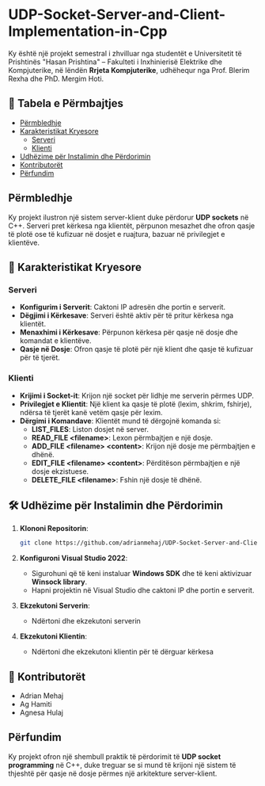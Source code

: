 # UDP-Socket-Server-and-Client-Implementation-in-Cpp

Ky është një projekt semestral i zhvilluar nga studentët e Universitetit të Prishtinës "Hasan Prishtina" – Fakulteti i Inxhinierisë Elektrike dhe Kompjuterike, në lëndën **Rrjeta Kompjuterike**, udhëhequr nga Prof. Blerim Rexha dhe PhD. Mergim Hoti.

## 📑 Tabela e Përmbajtjes
- [Përmbledhje](#përmbledhje)
- [Karakteristikat Kryesore](#🚀-karakteristikat-kryesore)
  - [Serveri](#serveri)
  - [Klienti](#klienti)
- [Udhëzime për Instalimin dhe Përdorimin](#🛠️-udhëzime-për-instalimin-dhe-përdorimin)
- [Kontributorët](#👥-kontributorët)
- [Përfundim](#përfundim)

## Përmbledhje
Ky projekt ilustron një sistem server-klient duke përdorur **UDP sockets** në C++. Serveri pret kërkesa nga klientët, përpunon mesazhet dhe ofron qasje të plotë ose të kufizuar në dosjet e ruajtura, bazuar në privilegjet e klientëve.

## 🚀 Karakteristikat Kryesore

### Serveri
- **Konfigurim i Serverit**: Caktoni IP adresën dhe portin e serverit.
- **Dëgjimi i Kërkesave**: Serveri është aktiv për të pritur kërkesa nga klientët.
- **Menaxhimi i Kërkesave**: Përpunon kërkesa për qasje në dosje dhe komandat e klientëve.
- **Qasje në Dosje**: Ofron qasje të plotë për një klient dhe qasje të kufizuar për të tjerët.

### Klienti
- **Krijimi i Socket-it**: Krijon një socket për lidhje me serverin përmes UDP.
- **Privilegjet e Klientit**: Një klient ka qasje të plotë (lexim, shkrim, fshirje), ndërsa të tjerët kanë vetëm qasje për lexim.
- **Dërgimi i Komandave**: Klientët mund të dërgojnë komanda si:
  - **LIST_FILES**: Liston dosjet në server.
  - **READ_FILE \<filename\>**: Lexon përmbajtjen e një dosje.
  - **ADD_FILE \<filename\> \<content\>**: Krijon një dosje me përmbajtjen e dhënë.
  - **EDIT_FILE \<filename\> \<content\>**: Përditëson përmbajtjen e një dosje ekzistuese.
  - **DELETE_FILE \<filename\>**: Fshin një dosje të dhënë.

## 🛠️ Udhëzime për Instalimin dhe Përdorimin

1. **Klononi Repositorin**:
   ```bash
   git clone https://github.com/adrianmehaj/UDP-Socket-Server-and-Client-Implementation-in-Cpp
   ```

2. **Konfiguroni Visual Studio 2022**:
   - Sigurohuni që të keni instaluar **Windows SDK** dhe të keni aktivizuar **Winsock library**.
   - Hapni projektin në Visual Studio dhe caktoni IP dhe portin e serverit.

3. **Ekzekutoni Serverin**:
   - Ndërtoni dhe ekzekutoni serverin

4. **Ekzekutoni Klientin**:
   - Ndërtoni dhe ekzekutoni klientin për të dërguar kërkesa

## 👥 Kontributorët
- Adrian Mehaj
- Ag Hamiti
- Agnesa Hulaj

## Përfundim
Ky projekt ofron një shembull praktik të përdorimit të **UDP socket programming** në C++, duke treguar se si mund të krijoni një sistem të thjeshtë për qasje në dosje përmes një arkitekture server-klient.
